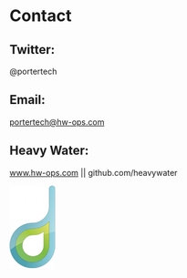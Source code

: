 <!SLIDE bullets smaller transition=growY>
# Contact
## Twitter:
@portertech

## Email:
portertech@hw-ops.com

## Heavy Water:
www.hw-ops.com || github.com/heavywater

![tiny logo](../img/tiny-logo.png)
